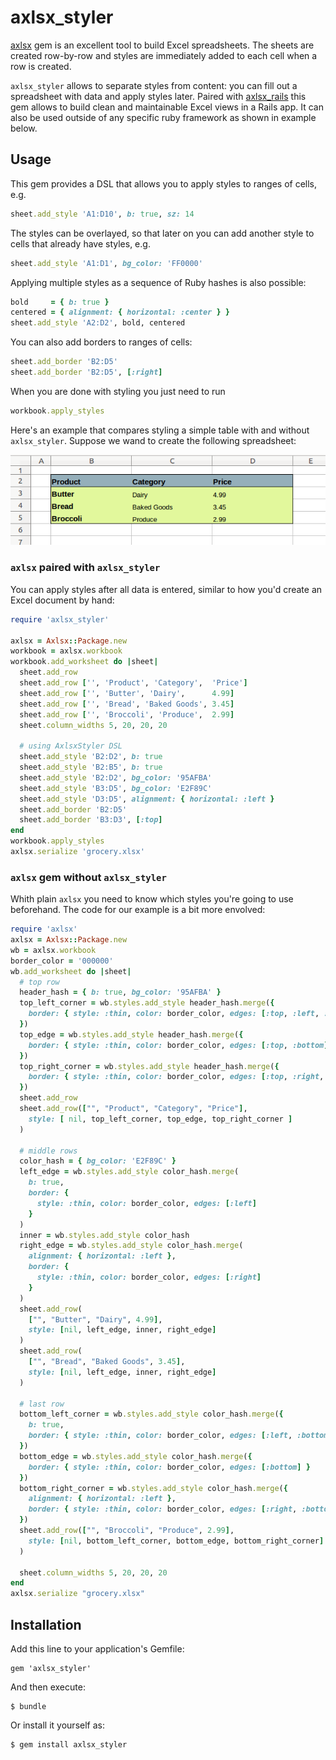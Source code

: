 # axlsx_styler

[axlsx](https://github.com/randym/axlsx) gem is an excellent tool to
build Excel spreadsheets. The sheets are
created row-by-row and styles are immediately added to each cell when a
row is created.

`axlsx_styler` allows to separate styles from content: you can fill out
a spreadsheet with data and apply styles later. Paired with
[axlsx_rails](https://github.com/straydogstudio/axlsx_rails) this gem
allows to build clean and maintainable Excel views in a Rails app. It can also
be used outside of any specific ruby framework as shown in example below.

## Usage

This gem provides a DSL that allows you to apply styles to ranges of cells, e.g.

```ruby
sheet.add_style 'A1:D10', b: true, sz: 14
```

The styles can be overlayed, so that later on you can add another style
to cells that already have styles, e.g.

```ruby
sheet.add_style 'A1:D1', bg_color: 'FF0000'
```

Applying multiple styles as a sequence of Ruby hashes is also possible:

```ruby
bold     = { b: true }
centered = { alignment: { horizontal: :center } }
sheet.add_style 'A2:D2', bold, centered
```

You can also add borders to ranges of cells:

```ruby
sheet.add_border 'B2:D5'
sheet.add_border 'B2:D5', [:right]
```

When you are done with styling you just need to run

```ruby
workbook.apply_styles
```

Here's an example that compares styling a simple table with and without
`axlsx_styler`. Suppose we wand to create the following spreadsheet:

![alt text](./spreadsheet.png "Sample Spreadsheet")

### `axlsx` paired with `axlsx_styler`

You can apply styles after all data is entered, similar to how you'd create
an Excel document by hand:

```ruby
require 'axlsx_styler'

axlsx = Axlsx::Package.new
workbook = axlsx.workbook
workbook.add_worksheet do |sheet|
  sheet.add_row
  sheet.add_row ['', 'Product', 'Category',  'Price']
  sheet.add_row ['', 'Butter', 'Dairy',      4.99]
  sheet.add_row ['', 'Bread', 'Baked Goods', 3.45]
  sheet.add_row ['', 'Broccoli', 'Produce',  2.99]
  sheet.column_widths 5, 20, 20, 20

  # using AxlsxStyler DSL
  sheet.add_style 'B2:D2', b: true
  sheet.add_style 'B2:B5', b: true
  sheet.add_style 'B2:D2', bg_color: '95AFBA'
  sheet.add_style 'B3:D5', bg_color: 'E2F89C'
  sheet.add_style 'D3:D5', alignment: { horizontal: :left }
  sheet.add_border 'B2:D5'
  sheet.add_border 'B3:D3', [:top]
end
workbook.apply_styles
axlsx.serialize 'grocery.xlsx'
```

### `axlsx` gem without `axlsx_styler`

Whith plain `axlsx` you need to know which styles you're going to use beforehand.
The code for our example is a bit more envolved:

```ruby
require 'axlsx'
axlsx = Axlsx::Package.new
wb = axlsx.workbook
border_color = '000000'
wb.add_worksheet do |sheet|
  # top row
  header_hash = { b: true, bg_color: '95AFBA' }
  top_left_corner = wb.styles.add_style header_hash.merge({
    border: { style: :thin, color: border_color, edges: [:top, :left, :bottom] }
  })
  top_edge = wb.styles.add_style header_hash.merge({
    border: { style: :thin, color: border_color, edges: [:top, :bottom] }
  })
  top_right_corner = wb.styles.add_style header_hash.merge({
    border: { style: :thin, color: border_color, edges: [:top, :right, :bottom] }
  })
  sheet.add_row
  sheet.add_row(["", "Product", "Category", "Price"], 
    style: [ nil, top_left_corner, top_edge, top_right_corner ]
  )

  # middle rows
  color_hash = { bg_color: 'E2F89C' }
  left_edge = wb.styles.add_style color_hash.merge(
    b: true,
    border: {
      style: :thin, color: border_color, edges: [:left]
    }
  )
  inner = wb.styles.add_style color_hash
  right_edge = wb.styles.add_style color_hash.merge(
    alignment: { horizontal: :left },
    border: {
      style: :thin, color: border_color, edges: [:right]
    }
  )
  sheet.add_row(
    ["", "Butter", "Dairy", 4.99],
    style: [nil, left_edge, inner, right_edge]
  )
  sheet.add_row(
    ["", "Bread", "Baked Goods", 3.45],
    style: [nil, left_edge, inner, right_edge]
  )

  # last row
  bottom_left_corner = wb.styles.add_style color_hash.merge({
    b: true,
    border: { style: :thin, color: border_color, edges: [:left, :bottom] }
  })
  bottom_edge = wb.styles.add_style color_hash.merge({
    border: { style: :thin, color: border_color, edges: [:bottom] }
  })
  bottom_right_corner = wb.styles.add_style color_hash.merge({
    alignment: { horizontal: :left },
    border: { style: :thin, color: border_color, edges: [:right, :bottom] }
  })
  sheet.add_row(["", "Broccoli", "Produce", 2.99],
    style: [nil, bottom_left_corner, bottom_edge, bottom_right_corner]
  )

  sheet.column_widths 5, 20, 20, 20
end
axlsx.serialize "grocery.xlsx"
```

## Installation

Add this line to your application's Gemfile:

    gem 'axlsx_styler'

And then execute:

    $ bundle

Or install it yourself as:

    $ gem install axlsx_styler
